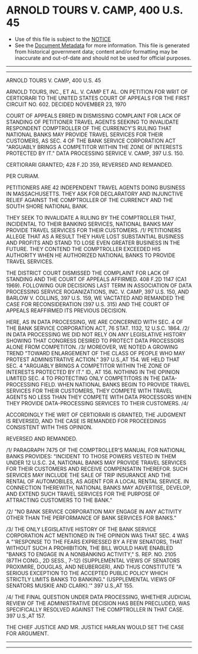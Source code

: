 ---
---

# ARNOLD TOURS V. CAMP, 400 U.S. 45

* Use of this file is subject to the [NOTICE](https://github.com/publicdocs/notice/blob/master/NOTICE)
* See the [Document Metadata](../../../) for more information.
  This file is generated from historical government data; content and/or formatting may be inaccurate and out-of-date and should not be used for official purposes.

----------
----------

ARNOLD TOURS V. CAMP, 400 U.S. 45

ARNOLD TOURS, INC., ET AL. V. CAMP ET AL. ON PETITION FOR WRIT OF CERTIORARI TO THE UNITED STATES COURT OF APPEALS FOR THE FIRST CIRCUIT NO. 602.  DECIDED NOVEMBER 23, 1970

COURT OF APPEALS ERRED IN DISMISSING COMPLAINT FOR LACK OF STANDING OF PETITIONER TRAVEL AGENTS SEEKING TO INVALIDATE RESPONDENT COMPTROLLER OF THE CURRENCY'S RULING THAT NATIONAL BANKS MAY PROVIDE TRAVEL SERVICES FOR THEIR CUSTOMERS, AS SEC. 4 OF THE BANK SERVICE CORPORATION ACT "ARGUABLY BRINGS A COMPETITOR WITHIN THE ZONE OF INTERESTS PROTECTED BY IT."  DATA PROCESSING SERVICE V. CAMP, 397 U.S. 150.

CERTIORARI GRANTED; 428 F.2D 359, REVERSED AND REMANDED.

PER CURIAM.

PETITIONERS ARE 42 INDEPENDENT TRAVEL AGENTS DOING BUSINESS IN MASSACHUSETTS.  THEY ASK FOR DECLARATORY AND INJUNCTIVE RELIEF AGAINST THE COMPTROLLER OF THE CURRENCY AND THE SOUTH SHORE NATIONAL BANK.

THEY SEEK TO INVALIDATE A RULING BY THE COMPTROLLER THAT, INCIDENTAL TO THEIR BANKING SERVICES, NATIONAL BANKS MAY PROVIDE TRAVEL SERVICES FOR THEIR CUSTOMERS.  /1/  PETITIONERS ALLEGE THAT AS A RESULT THEY HAVE LOST SUBSTANTIAL BUSINESS AND PROFITS AND STAND TO LOSE EVEN GREATER BUSINESS IN THE FUTURE.  THEY CONTEND THE COMPTROLLER EXCEEDED HIS AUTHORITY WHEN HE AUTHORIZED NATIONAL BANKS TO PROVIDE TRAVEL SERVICES.

THE DISTRICT COURT DISMISSED THE COMPLAINT FOR LACK OF STANDING AND THE COURT OF APPEALS AFFIRMED.  408 F.2D 1147 (CA1 1969).  FOLLOWING OUR DECISIONS LAST TERM IN ASSOCIATION OF DATA PROCESSING SERVICE ROGANIZATIONS, INC. V. CAMP, 397 U.S. 150, AND BARLOW V. COLLINS, 397 U.S. 159, WE VACTATED AND REMANDED THE CASE FOR RECONSIDERATION (397 U.S. 315) AND THE COURT OF APPEALS REAFFIRMED ITS PREVIOUS DECISION.

HERE, AS IN DATA PROCESSING, WE ARE CONCERNED WITH SEC. 4 OF THE BANK SERVICE CORPORATION ACT, 76 STAT. 1132, 12 U.S.C. 1864.  /2/  IN DATA PROCESSING WE DID NOT RELY ON ANY LEGISLATIVE HISTORY SHOWING THAT CONGRESS DESIRED TO PROTECT DATA PROCESSORS ALONE FROM COMPETITON.  /3/ MOREOVER, WE NOTED A GROWING TREND "TOWARD ENLARGEMENT OF THE CLASS OF PEOPLE WHO MAY PROTEST ADMINISTRATIVE ACTION."  397 U.S.,AT 154.  WE HELD THAT SEC. 4 "ARGUABLY BRINGS A COMPETITOR WITHIN THE ZONE OF INTERESTS PROTECTED BY IT."  ID., AT 156.  NOTHING IN THE OPINION LIMITED SEC. 4 TO PROTECTING ONLY COMPETITORS IN THE DATA-PROCESSING FIELD.  WHEN NATIONAL BANKS BEGIN TO PROVIDE TRAVEL SERVICES FOR THEIR CUSTOMERS, THEY COMPETE WITH TRAVEL AGENTS NO LESS THAN THEY COMPETE WITH DATA PROCESSORS WHEN THEY PROVIDE DATA-PROCESSING SERVICES TO THEIR CUSTOMERS.  /4/

ACCORDINGLY THE WRIT OF CERTIORARI IS GRANTED, THE JUDGMENT IS REVERSED, AND THE CASE IS REMANDED FOR PROCEEDINGS CONSISTENT WITH THIS OPINION.

REVERSED AND REMANDED.

/1/  PARAGRAPH 7475 OF THE COMPTROLLER'S MANUAL FOR NATIONAL BANKS PROVIDES:  "INCIDENT TO THOSE POWERS VESTED IN THEM UNDER 12 U.S.C. 24, NATIONAL BANKS MAY PROVIDE TRAVEL SERVICES FOR THEIR CUSTOMERS AND RECEIVE COMPENSATIN THEREFOR.  SUCH SERVICES MAY INCLUDE THE SALE OF TRIP INSURANCE AND THE RENTAL OF AUTOMOBILES, AS AGENT FOR A LOCAL RENTAL SERVICE.  IN CONNECTION THEREWITH, NATIONAL BANKS MAY ADVERTISE, DEVELOP, AND EXTEND SUCH TRAVEL SERVICES FOR THE PURPOSE OF ATTRACTING CUSTOMERS TO THE BANK."

/2/  "NO BANK SERVICE CORPORATION MAY ENGAGE IN ANY ACTIVITY OTHER THAN THE PERFORMANCE OF BANK SERVICES FOR BANKS."

/3/  THE ONLY LEGISLATIVE HISTORY OF THE BANK SERVICE CORPORATION ACT MENTIONED IN THE OPINION WAS THAT SEC. 4 WAS A "'RESPONSE TO THE FEARS EXPRESSED BY A FEW SENATORS, THAT WITHOUT SUCH A PROHIBITION, THE BILL WOULD HAVE ENABLED "BANKS TO ENGAGE IN A NONBANKING ACTIVITY,"  S. REP. NO. 2105 (87TH CONG., 2D SESS., 7-12) (SUPPLEMENTAL VIEWS OF SENATORS PROXIMIRE, DOUGLAS, AND NEUBERGER), AND THUS CONSTITUTE "A SERIOUS EXCEPTION TO THE ACCEPTED PUBLIC POLICY WHICH STRICTLY LIMITS BANKS TO BANKING."  (USPPLEMENTAL VIEWS OF SENATORS MUSKIE AND CLARK).'"  397 U.S.,AT 155.

/4/  THE FINAL QUESTION UNDER DATA PROCESSING, WHETHER JUDICIAL REVIEW OF THE ADMINISTRATIVE DECISION HAS BEEN PRECLUDED, WAS SPECIFICALLY RESOLVED AGAINST THE COMPTROLLER IN THAT CASE.  397 U.S.,AT 157.

THE CHIEF JUSTICE AND MR. JUSTICE HARLAN WOULD SET THE CASE FOR ARGUMENT.


----------
----------

